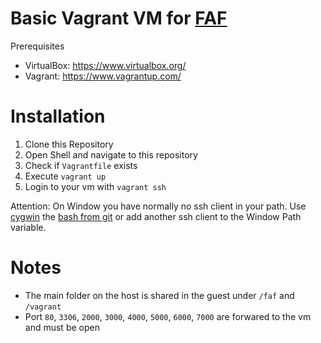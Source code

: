# Basic Vagrant VM for [FAF](https://github.com/FAForever)

Prerequisites
* VirtualBox: https://www.virtualbox.org/ 
* Vagrant: https://www.vagrantup.com/

# Installation

1. Clone this Repository
2. Open Shell and navigate to this repository
3. Check if `Vagrantfile` exists
4. Execute `vagrant up`
5. Login to your vm with `vagrant ssh`

Attention: On Window you have normally no ssh client in your path. Use [cygwin](https://www.cygwin.com/) 
the [bash from git](https://git-scm.com/downloads) or add another ssh client to the Window Path variable.

# Notes

* The main folder on the host is shared in the guest under `/faf` and `/vagrant`
* Port `80`, `3306`, `2000`, `3000`, `4000`, `5000`, `6000`, `7000` are forwared to the vm and must be open
